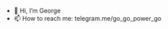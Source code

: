 - 👋 Hi, I’m George
- 📫 How to reach me: telegram.me/go_go_power_go

<!---
dreamvibe1993/dreamvibe1993 is a ✨ special ✨ repository because its `README.md` (this file) appears on your GitHub profile.
You can click the Preview link to take a look at your changes.
--->
